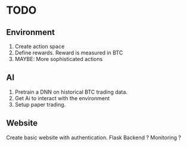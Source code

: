 

# TODO 

## Environment 

1. Create action space
2. Define rewards. Reward is measured in BTC
3. MAYBE: More sophisticated actions  

## AI 

1. Pretrain a DNN on historical BTC trading data. 
2. Get Ai to interact with the environment 
3. Setup paper trading. 

## Website 

Create basic website with authentication. 
Flask Backend ? 
Monitoring ? 